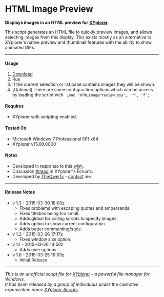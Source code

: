 # HTML Image Preview

**Displays images in an HTML preview for [XYplorer](http://xyplorer.com/index.php).**

This script generates an HTML file to quickly preview images, and allows selecting images from this display. This exists mostly as an alternative to XYplorer's native preview and thumbnail features with the ability to show animated GIFs.

----------

#### Usage
1. [Download](./HTMLImagePreview.xys?raw=true)
2. Run
3. If the current selection or list pane contains images they will be shown.
4. [Optional] There are some configuration options which can be access by loading the script with ` Load 'HTMLImagePreview.xys', '*', 'f';`

#### Requires
+ XYplorer with scripting enabled.

#### Tested On
+ Microsoft Windows 7 Professional SP1 x64
+ XYplorer v15.00.0000

#### Notes
+ Developed in response to this [wish](http://www.xyplorer.com/xyfc/viewtopic.php?f=5&t=13675).
+ Discussion [thread](http://www.xyplorer.com/xyfc/viewtopic.php?f=7&t=13690) in XYplorer's Forums.
+ Developed by [TheQwerty](https://github.com/TheQwerty) - [contact](http://www.xyplorer.com/xyfc/memberlist.php?mode=viewprofile&u=438) me.

----------

#### Release Notes
+ v 1.3 - 2015-03-30 18:00z
    - Fixes problems with escaping quotes and ampersands.
    - Fixes titlebox being too small.
    - Adds global for calling scripts to specify images.
    - Adds option to show current configuration.
    - Adds better commenting/style.
+ v 1.2 - 2015-03-26 17:17z
    - Fixes window size option.
+ v 1.1 - 2015-03-26 14:50z
    - Adds user options.
+ v 1.0 - 2015-03-25 19:00z
    - Initial Release

----------


_This is an unofficial script file for [XYplorer](http://xyplorer.com/index.php) - a powerful file manager for Windows.<br>
It has been released by a group of individuals under the collective organization name [XYplorer-Scripts](https://github.com/XYplorer-Scripts)._